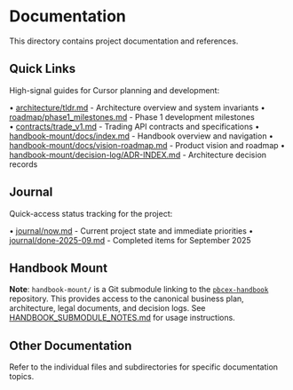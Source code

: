 # Documentation

This directory contains project documentation and references.

## Quick Links

High-signal guides for Cursor planning and development:

• [architecture/tldr.md](architecture/tldr.md) - Architecture overview and system invariants
• [roadmap/phase1_milestones.md](roadmap/phase1_milestones.md) - Phase 1 development milestones  
• [contracts/trade_v1.md](contracts/trade_v1.md) - Trading API contracts and specifications
• [handbook-mount/docs/index.md](handbook-mount/docs/index.md) - Handbook overview and navigation
• [handbook-mount/docs/vision-roadmap.md](handbook-mount/docs/vision-roadmap.md) - Product vision and roadmap
• [handbook-mount/decision-log/ADR-INDEX.md](handbook-mount/decision-log/ADR-INDEX.md) - Architecture decision records

## Journal

Quick-access status tracking for the project:

• [journal/now.md](journal/now.md) - Current project state and immediate priorities
• [journal/done-2025-09.md](journal/done-2025-09.md) - Completed items for September 2025

## Handbook Mount

**Note**: `handbook-mount/` is a Git submodule linking to the [`pbcex-handbook`](https://github.com/Abe99987/pbcex-handbook.git) repository. This provides access to the canonical business plan, architecture, legal documents, and decision logs. See [HANDBOOK_SUBMODULE_NOTES.md](HANDBOOK_SUBMODULE_NOTES.md) for usage instructions.

## Other Documentation

Refer to the individual files and subdirectories for specific documentation topics.
